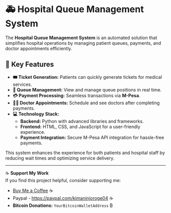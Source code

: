 # 🚑 Hospital Queue Management System

The **Hospital Queue Management System** is an automated solution that simplifies hospital operations by managing patient queues, payments, and doctor appointments efficiently.

## 🔹 Key Features
- **🎟 Ticket Generation:** Patients can quickly generate tickets for medical services.
- **📌 Queue Management:** View and manage queue positions in real time.
- **💳 Payment Processing:** Seamless transactions via **M-Pesa**.
- **👨‍⚕️ Doctor Appointments:** Schedule and see doctors after completing payments.
- **💻 Technology Stack:**
  - **Backend:** Python with advanced libraries and frameworks.
  - **Frontend:** HTML, CSS, and JavaScript for a user-friendly experience.
  - **Payment Integration:** Secure M-Pesa API integration for hassle-free payments.

This system enhances the experience for both patients and hospital staff by reducing wait times and optimizing service delivery.

---

☕ **Support My Work**  
If you find this project helpful, consider supporting me:
- [Buy Me a Coffee](https://www.buymeacoffee.com/yourusername) ☕
- Paypal - https://paypal.com/kimaninjoroge04 ☕
- **Bitcoin Donations:** `YourBitcoinWalletAddress` ₿
